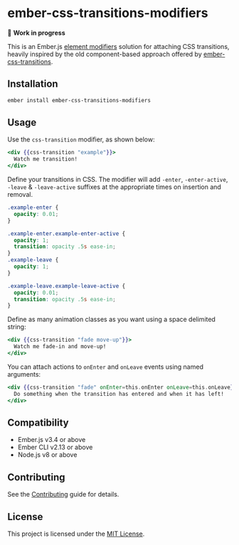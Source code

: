 ember-css-transitions-modifiers
==============================================================================

🚧 **Work in progress**

This is an Ember.js [element modifiers](https://blog.emberjs.com/2019/03/06/coming-soon-in-ember-octane-part-4.html#:~:targetText=Modifiers%20are%20used%20for%20manipulating,button%20element%20it%20is%20modifying.&targetText=Modifiers%20are%20not%20an%20entirely%20new%20concept%20in%20Ember.) solution for attaching CSS transitions, heavily inspired by the old component-based approach offered by [ember-css-transitions](https://github.com/peec/ember-css-transitions).

Installation
------------------------------------------------------------------------------

```bash
ember install ember-css-transitions-modifiers
```

Usage
------------------------------------------------------------------------------

Use the `css-transition` modifier, as shown below:

```hbs
<div {{css-transition "example"}}>
  Watch me transition!
</div>
```

Define your transitions in CSS. The modifier will add `-enter`, `-enter-active`, `-leave` & `-leave-active` suffixes at the appropriate times on insertion and removal.

```css
.example-enter {
  opacity: 0.01;
}

.example-enter.example-enter-active {
  opacity: 1;
  transition: opacity .5s ease-in;
}
.example-leave {
  opacity: 1;
}

.example-leave.example-leave-active {
  opacity: 0.01;
  transition: opacity .5s ease-in;
}
```

Define as many animation classes as you want using a space delimited string:

```hbs
<div {{css-transition "fade move-up"}}>
  Watch me fade-in and move-up!
</div>
```

You can attach actions to `onEnter` and `onLeave` events using named arguments:

```hbs
<div {{css-transition "fade" onEnter=this.onEnter onLeave=this.onLeave}}>
  Do something when the transition has entered and when it has left!
</div>
```

Compatibility
------------------------------------------------------------------------------

* Ember.js v3.4 or above
* Ember CLI v2.13 or above
* Node.js v8 or above

Contributing
------------------------------------------------------------------------------

See the [Contributing](CONTRIBUTING.md) guide for details.

License
------------------------------------------------------------------------------

This project is licensed under the [MIT License](LICENSE.md).
